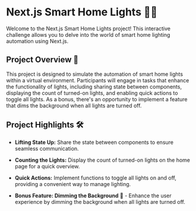 # Next.js Smart Home Lights 🏡💡

Welcome to the Next.js Smart Home Lights project! This interactive challenge allows you to delve into the world of smart home lighting automation using Next.js. 

## Project Overview 🚀

This project is designed to simulate the automation of smart home lights within a virtual environment. Participants will engage in tasks that enhance the functionality of lights, including sharing state between components, displaying the count of turned-on lights, and enabling quick actions to toggle all lights. As a bonus, there's an opportunity to implement a feature that dims the background when all lights are turned off.

## Project Highlights 🛠️

- **Lifting State Up:** Share the state between components to ensure seamless communication.
  
- **Counting the Lights:** Display the count of turned-on lights on the home page for a quick overview.
  
- **Quick Actions:** Implement functions to toggle all lights on and off, providing a convenient way to manage lighting.
  
- **Bonus Feature: Dimming the Background** 🌌 - Enhance the user experience by dimming the background when all lights are turned off.


